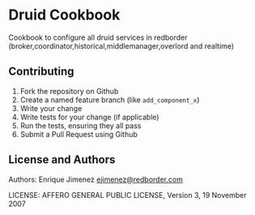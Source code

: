 Druid Cookbook
==============

Cookbook to configure all druid services in redborder (broker,coordinator,historical,middlemanager,overlord and realtime)


Contributing
------------
1. Fork the repository on Github
2. Create a named feature branch (like `add_component_x`)
3. Write your change
4. Write tests for your change (if applicable)
5. Run the tests, ensuring they all pass
6. Submit a Pull Request using Github

License and Authors
-------------------
Authors: Enrique Jimenez <ejimenez@redborder.com>

LICENSE: AFFERO GENERAL PUBLIC LICENSE, Version 3, 19 November 2007
